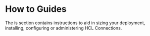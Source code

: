 # How to Guides

The is section contains instructions to aid in sizing your deployment, installing, configuring or administering HCL Connections.